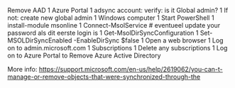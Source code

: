 Remove AAD
1 Azure Portal
  1 adsync account: verify: is it Global admin?
  1 If not: create new global admin
1 Windows computer
  1 Start PowerShell
    1 install-module msonline
    1 Connect-MsolService   # eventueel update your password als dit eerste login is
    1 Get-MsolDirSyncConfiguration
    1 Set-MSOLDirSyncEnabled -EnableDirSync $false
1 Open a web browser
  1 Log on to admin.microsoft.com
  1 Subscriptions
  1 Delete any subscriptions
1 Log on to Azure Portal to Remove Azure Active Directory

More info:
https://support.microsoft.com/en-us/help/2619062/you-can-t-manage-or-remove-objects-that-were-synchronized-through-the
